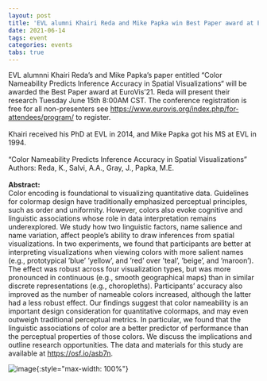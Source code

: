 ```yaml
---
layout: post
title: 'EVL alumni Khairi Reda and Mike Papka win Best Paper award at EuroVis&rsquo;21'
date: 2021-06-14
tags: event
categories: events
tabs: true
---
```


EVL alumnni Khairi Reda&rsquo;s and Mike Papka&rsquo;s paper entitled &ldquo;Color Nameability Predicts Inference Accuracy in Spatial Visualizations&ldquo; will be awarded the Best Paper award at EuroVis&rsquo;21.  Reda will present their research Tuesday June 15th 8:00AM CST.  The conference registration is free for all non-presenters see <a href="https://www.eurovis.org/index.php/for-attendees/program/">https://www.eurovis.org/index.php/for-attendees/program/</a> to register.<br><br>
Khairi received his PhD at EVL in 2014, and Mike Papka got his MS at EVL in 1994.<br><br>
&ldquo;Color Nameability Predicts Inference Accuracy in Spatial Visualizations&rdquo;<br>
Authors: Reda, K., Salvi, A.A., Gray, J., Papka, M.E.<br><br>
<strong>Abstract:</strong><br>
Color encoding is foundational to visualizing quantitative data.  Guidelines for colormap design have traditionally emphasized perceptual principles, such as order and uniformity.  However, colors also evoke cognitive and linguistic associations whose role in data interpretation remains underexplored.  We study how two linguistic factors, name salience and name variation, affect people&rsquo;s ability to draw inferences from spatial visualizations.  In two experiments, we found that participants are better at interpreting visualizations when viewing colors with more salient names (e.g., prototypical &rsquo;blue&rsquo; &rsquo;yellow&rsquo;, and &rsquo;red&rsquo; over &rsquo;teal&rsquo;, &rsquo;beige&rsquo;, and &rsquo;maroon&rsquo;).  The effect was robust across four visualization types, but was more pronounced in continuous (e.g., smooth geographical maps) than in similar discrete representations (e.g., choropleths).  Participants&rsquo; accuracy also improved as the number of nameable colors increased, although the latter had a less robust effect.  Our findings suggest that color nameability is an important design consideration for quantitative colormaps, and may even outweigh traditional perceptual metrics.  In particular, we found that the linguistic associations of color are a better predictor of performance than the perceptual properties of those colors.  We discuss the implications and outline research opportunities.  The data and materials for this study are available at <a href="https://osf.io/asb7n">https://osf.io/asb7n</a>.

![image](https://www.evl.uic.edu/output/originals/eurovis2021.png-srcw.jpg){:style="max-width: 100%"}

